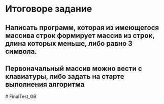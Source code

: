 # Итоговоре задание
## Написать программ, которая из имеющегося массива строк формирует массив из строк, длина которых меньше, либо равно 3 символа. 

## Первоначальный массив можно вести с клавиатуры, либо задать на старте выполнения алгоритма

#   F i n a l T e s t _ G B  
 